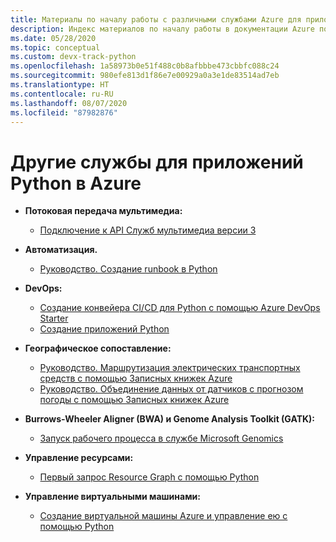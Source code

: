 ```yaml
---
title: Материалы по началу работы с различными службами Azure для приложений Python
description: Индекс материалов по началу работы в документации Azure по различным службам для приложений Python.
ms.date: 05/28/2020
ms.topic: conceptual
ms.custom: devx-track-python
ms.openlocfilehash: 1a58973b0e51f488c0b8afbbbe473cbbfc088c24
ms.sourcegitcommit: 980efe813d1f86e7e00929a0a3e1de83514ad7eb
ms.translationtype: HT
ms.contentlocale: ru-RU
ms.lasthandoff: 08/07/2020
ms.locfileid: "87982876"
---
```

# <a name="other-services-for-python-apps-on-azure"></a>Другие службы для приложений Python в Azure

- **Потоковая передача мультимедиа:**
  - [Подключение к API Служб мультимедиа версии 3](/azure/media-services/latest/configure-connect-python-howto)

- **Автоматизация.**
  - [Руководство. Создание runbook в Python](/azure/automation/learn/automation-tutorial-runbook-textual-python2
)

- **DevOps:**
  - [Создание конвейера CI/CD для Python с помощью Azure DevOps Starter](/azure/devops-project/azure-devops-project-python)
  - [Создание приложений Python](/azure/devops/pipelines/ecosystems/python?view=azure-devops)

- **Географическое сопоставление:**
  - [Руководство. Маршрутизация электрических транспортных средств с помощью Записных книжек Azure](/azure/azure-maps/tutorial-ev-routing)
  - [Руководство. Объединение данных от датчиков с прогнозом погоды с помощью Записных книжек Azure](/azure/azure-maps/weather-service-tutorial)

- **Burrows-Wheeler Aligner (BWA) и Genome Analysis Toolkit (GATK):**
  - [Запуск рабочего процесса в службе Microsoft Genomics](/azure/genomics/quickstart-run-genomics-workflow-portal)

- **Управление ресурсами:**
  - [Первый запрос Resource Graph с помощью Python](/azure/governance/resource-graph/first-query-python)

- **Управление виртуальными машинами:**
  - [Создание виртуальной машины Azure и управление ею с помощью Python](/azure/virtual-machines/windows/python)
